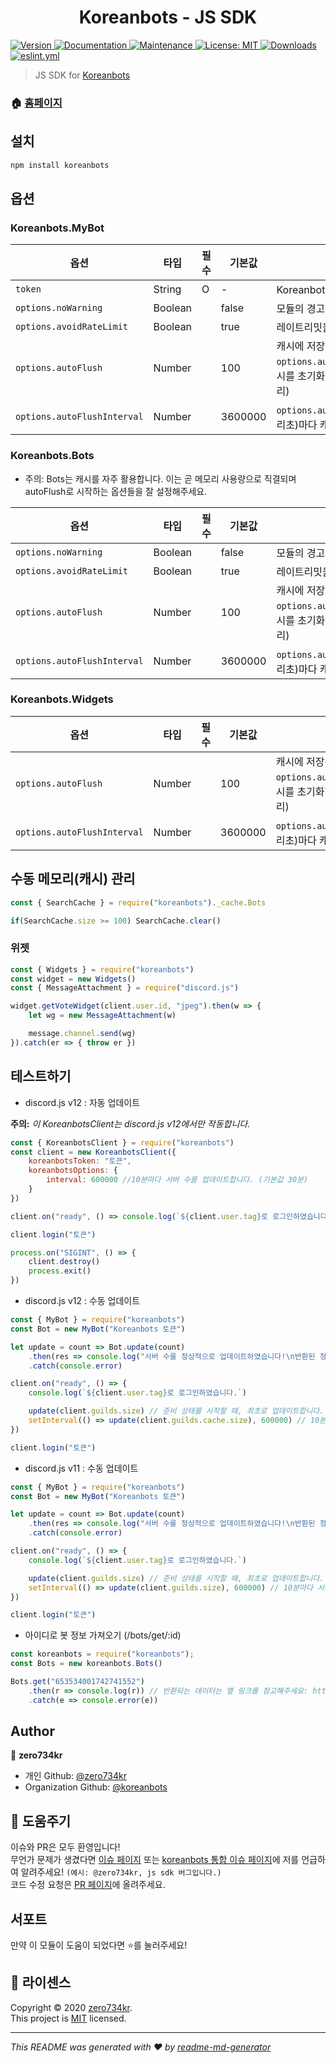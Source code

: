 <h1 align="center">Koreanbots - JS SDK</h1>
<p>
  <a href="https://www.npmjs.com/package/koreanbots" target="_blank">
    <img alt="Version" src="https://img.shields.io/npm/v/koreanbots.svg">
  </a>
  <a href="https://github.com/koreanbots/js-sdk#readme" target="_blank">
    <img alt="Documentation" src="https://img.shields.io/badge/documentation-yes-brightgreen.svg" />
  </a>
  <a href="https://github.com/koreanbots/js-sdk/graphs/commit-activity" target="_blank">
    <img alt="Maintenance" src="https://img.shields.io/badge/Maintained%3F-yes-green.svg" />
  </a>
  <a href="https://github.com/koreanbots/js-sdk/blob/master/LICENSE" target="_blank">
    <img alt="License: MIT" src="https://img.shields.io/github/license/koreanbots/js-sdk" />
  </a>
  <a href="https://npmcharts.com/compare/koreanbots?minimal=true" target="_blank">
    <img alt="Downloads" src="https://img.shields.io/npm/dm/koreanbots.svg">
  </a>
  <a href="https://github.com/koreanbots/js-sdk/workflows/.github/workflows/eslint.yml" target="_blank">
    <img alt="eslint.yml" src="https://github.com/koreanbots/js-sdk/workflows/.github/workflows/eslint.yml/badge.svg">
  </a>
</p>

> JS SDK for <a href="https://koreanbots.dev">Koreanbots</a>

### 🏠 [홈페이지](https://koreanbots.dev)

## 설치

```sh
npm install koreanbots
```

## 옵션 

### Koreanbots.MyBot

| 옵션                         | 타입         | 필수  | 기본값      | 설명                                                                         |
|-----------------------------|-------------|-----|------------|----------------------------------------------------------------------------|
| `token`                     | String      |  O  |      -     | Koreanbots의 토큰                                                            |
| `options.noWarning`         | Boolean     |     |    false   | 모듈의 경고 알림을 끕니다                                                         |
| `options.avoidRateLimit`    | Boolean     |     |    true    | 레이트리밋을 최대한 피합니다                                                       |
| `options.autoFlush`         | Number      |     |    100     | 캐시에 저장된 데이터 수가 `options.autoFlush`를 넘을시 캐시를 초기화합니다. (자동 캐시 관리) |
| `options.autoFlushInterval` | Number      |     |  3600000   | `options.autoFlushInterval`(밀리초)마다 캐시를 관리합니다                          |

### Koreanbots.Bots

* 주의: Bots는 캐시를 자주 활용합니다. 이는 곧 메모리 사용량으로 직결되며 autoFlush로 시작하는 옵션들을 잘 설정해주세요.

| 옵션                         | 타입         | 필수  | 기본값       | 설명                                                                        |
|-----------------------------|-------------|-----|------------|----------------------------------------------------------------------------|
| `options.noWarning`         | Boolean     |     |    false   | 모듈의 경고 알림을 끕니다                                                         |
| `options.avoidRateLimit`    | Boolean     |     |    true    | 레이트리밋을 최대한 피합니다                                                       |
| `options.autoFlush`         | Number      |     |    100     | 캐시에 저장된 데이터 수가 `options.autoFlush`를 넘을시 캐시를 초기화합니다. (자동 캐시 관리) |
| `options.autoFlushInterval` | Number      |     |  3600000   | `options.autoFlushInterval`(밀리초)마다 캐시를 관리합니다                          |

### Koreanbots.Widgets

| 옵션                         | 타입         | 필수  | 기본값       | 설명                                                                        |
|-----------------------------|-------------|-----|------------|----------------------------------------------------------------------------|
| `options.autoFlush`         | Number      |     |    100     | 캐시에 저장된 데이터 수가 `options.autoFlush`를 넘을시 캐시를 초기화합니다. (자동 캐시 관리) |
| `options.autoFlushInterval` | Number      |     |  3600000   | `options.autoFlushInterval`(밀리초)마다 캐시를 관리합니다                          |

## 수동 메모리(캐시) 관리

```js
const { SearchCache } = require("koreanbots")._cache.Bots

if(SearchCache.size >= 100) SearchCache.clear()
```

### 위젯 

```js
const { Widgets } = require("koreanbots")
const widget = new Widgets()
const { MessageAttachment } = require("discord.js")

widget.getVoteWidget(client.user.id, "jpeg").then(w => {
    let wg = new MessageAttachment(w)

    message.channel.send(wg)
}).catch(er => { throw er })
```

## 테스트하기

- discord.js v12 : 자동 업데이트 

**주의:** *이 KoreanbotsClient는 discord.js v12에서만 작동합니다.*
```js
const { KoreanbotsClient } = require("koreanbots")
const client = new KoreanbotsClient({
    koreanbotsToken: "토큰",
    koreanbotsOptions: {
        interval: 600000 //10분마다 서버 수를 업데이트합니다. (기본값 30분)
    }
})

client.on("ready", () => console.log(`${client.user.tag}로 로그인하였습니다.`))

client.login("토큰")

process.on("SIGINT", () => {
    client.destroy()
    process.exit()
})
```

- discord.js v12 : 수동 업데이트
```js
const { MyBot } = require("koreanbots")
const Bot = new MyBot("Koreanbots 토큰")

let update = count => Bot.update(count) 
    .then(res => console.log("서버 수를 정상적으로 업데이트하였습니다!\n반환된 정보:" + JSON.stringify(res)))
    .catch(console.error)

client.on("ready", () => {
    console.log(`${client.user.tag}로 로그인하였습니다.`)

    update(client.guilds.size) // 준비 상태를 시작할 때, 최초로 업데이트합니다.
    setInterval(() => update(client.guilds.cache.size), 600000) // 10분마다 서버 수를 업데이트합니다.
})

client.login("토큰")
```

- discord.js v11 : 수동 업데이트
```js
const { MyBot } = require("koreanbots")
const Bot = new MyBot("Koreanbots 토큰")

let update = count => Bot.update(count) 
    .then(res => console.log("서버 수를 정상적으로 업데이트하였습니다!\n반환된 정보:" + JSON.stringify(res)))
    .catch(console.error)

client.on("ready", () => {
    console.log(`${client.user.tag}로 로그인하였습니다.`)

    update(client.guilds.size) // 준비 상태를 시작할 때, 최초로 업데이트합니다.
    setInterval(() => update(client.guilds.size), 600000) // 10분마다 서버 수를 업데이트합니다.
})

client.login("토큰")
```

- 아이디로 봇 정보 가져오기 (/bots/get/:id)
```js
const koreanbots = require("koreanbots");
const Bots = new koreanbots.Bots()

Bots.get("653534001742741552")
    .then(r => console.log(r)) // 반환되는 데이터는 옆 링크를 참고해주세요: https://koreanbots.dev/js-sdk/interfaces/_types_.getbyid.html
    .catch(e => console.error(e))
```

## Author

👤 **zero734kr**

* 개인 Github: [@zero734kr](https://github.com/zero734kr)
* Organization Github: [@koreanbots](https://github.com/koreanbots)

## 🤝 도움주기

이슈와 PR은 모두 환영입니다!<br>
무언가 문제가 생겼다면 [이슈 페이지](https://github.com/koreanbots/js-sdk/issues) 또는 [koreanbots 통합 이슈 페이지](https://github.com/koreanbots/koreanbots)에 저를 언급하여 알려주세요! ``(예시: @zero734kr, js sdk 버그입니다.)``<br>
코드 수정 요청은 [PR 페이지](https://github.com/koreanbots/js-sdk/pulls)에 올려주세요.

## 서포트

만약 이 모듈이 도움이 되었다면 ⭐️를 눌러주세요!

## 📝 라이센스

Copyright © 2020 [zero734kr](https://github.com/koreanbots).<br />
This project is [MIT](https://github.com/koreanbots/js-sdk/blob/master/LICENSE) licensed.

***
_This README was generated with ❤️ by [readme-md-generator](https://github.com/kefranabg/readme-md-generator)_
